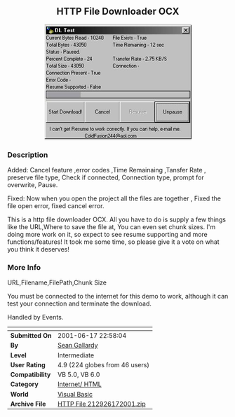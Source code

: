 ﻿<div align="center">

## HTTP File Downloader OCX

<img src="PIC2001616223498523.5">
</div>

### Description

Added: Cancel feature ,error codes ,Time Remainaing ,Tansfer Rate , preserve file type, Check if connected, Connection type, prompt for overwrite, Pause.

Fixed: Now when you open the project all the files are together , Fixed the file open error, fixed cancel error.

This is a http file downloader OCX. All you have to do is supply a few things like the URL,Where to save the file at, You can even set chunk sizes. I'm doing more work on it, so expect to see resume supporting and more functions/features! It took me some time, so please give it a vote on what you think it deserves!
 
### More Info
 
URL,Filename,FilePath,Chunk Size

You must be connected to the internet for this demo to work, although it can test your connection and terminate the download.

Handled by Events.


<span>             |<span>
---                |---
**Submitted On**   |2001-06-17 22:58:04
**By**             |[Sean  Gallardy](https://github.com/Planet-Source-Code/PSCIndex/blob/master/ByAuthor/sean-gallardy.md)
**Level**          |Intermediate
**User Rating**    |4.9 (224 globes from 46 users)
**Compatibility**  |VB 5\.0, VB 6\.0
**Category**       |[Internet/ HTML](https://github.com/Planet-Source-Code/PSCIndex/blob/master/ByCategory/internet-html__1-34.md)
**World**          |[Visual Basic](https://github.com/Planet-Source-Code/PSCIndex/blob/master/ByWorld/visual-basic.md)
**Archive File**   |[HTTP File 212926172001\.zip](https://github.com/Planet-Source-Code/sean-gallardy-http-file-downloader-ocx__1-23693/archive/master.zip)








